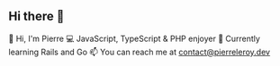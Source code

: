 ## Hi there 👋

👋 Hi, I'm Pierre
💻 JavaScript, TypeScript & PHP enjoyer
🌱 Currently learning Rails and Go
📫 You can reach me at contact@pierreleroy.dev

